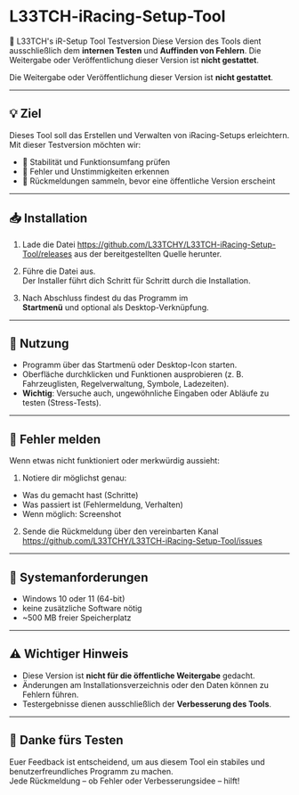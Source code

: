 # L33TCH-iRacing-Setup-Tool

🏁 L33TCH's iR-Setup Tool
Testversion  Diese Version des Tools dient ausschließlich dem **internen Testen** und **Auffinden von Fehlern**.   Die Weitergabe oder Veröffentlichung dieser Version ist **nicht gestattet**.


Die Weitergabe oder Veröffentlichung dieser Version ist **nicht gestattet**.

---

## 💡 Ziel

Dieses Tool soll das Erstellen und Verwalten von iRacing-Setups erleichtern.  
Mit dieser Testversion möchten wir:
- 🧪 Stabilität und Funktionsumfang prüfen  
- 🐞 Fehler und Unstimmigkeiten erkennen  
- 📝 Rückmeldungen sammeln, bevor eine öffentliche Version erscheint

---

## 📥 Installation

1. Lade die Datei https://github.com/L33TCHY/L33TCH-iRacing-Setup-Tool/releases
aus der bereitgestellten Quelle herunter.

2. Führe die Datei aus.  
Der Installer führt dich Schritt für Schritt durch die Installation.

3. Nach Abschluss findest du das Programm im  
**Startmenü** und optional als Desktop-Verknüpfung.

---

## 🚀 Nutzung

- Programm über das Startmenü oder Desktop-Icon starten.  
- Oberfläche durchklicken und Funktionen ausprobieren (z. B. Fahrzeuglisten, Regelverwaltung, Symbole, Ladezeiten).  
- **Wichtig**: Versuche auch, ungewöhnliche Eingaben oder Abläufe zu testen (Stress-Tests).

---

## 🐞 Fehler melden

Wenn etwas nicht funktioniert oder merkwürdig aussieht:

1. Notiere dir möglichst genau:
- Was du gemacht hast (Schritte)
- Was passiert ist (Fehlermeldung, Verhalten)
- Wenn möglich: Screenshot

2. Sende die Rückmeldung über den vereinbarten Kanal  
https://github.com/L33TCHY/L33TCH-iRacing-Setup-Tool/issues

---

## 🧭 Systemanforderungen

- Windows 10 oder 11 (64-bit)  
- keine zusätzliche Software nötig  
- ~500 MB freier Speicherplatz

---

## ⚠️ Wichtiger Hinweis

- Diese Version ist **nicht für die öffentliche Weitergabe** gedacht.  
- Änderungen am Installationsverzeichnis oder den Daten können zu Fehlern führen.  
- Testergebnisse dienen ausschließlich der **Verbesserung des Tools**.

---

## 🙌 Danke fürs Testen

Euer Feedback ist entscheidend, um aus diesem Tool ein stabiles und benutzerfreundliches Programm zu machen.  
Jede Rückmeldung – ob Fehler oder Verbesserungsidee – hilft!


